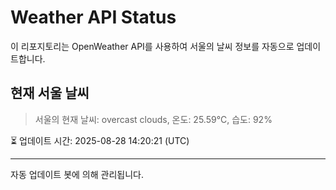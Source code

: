 
# Weather API Status

이 리포지토리는 OpenWeather API를 사용하여 서울의 날씨 정보를 자동으로 업데이트합니다.

## 현재 서울 날씨
> 서울의 현재 날씨: overcast clouds, 온도: 25.59°C, 습도: 92%

⏳ 업데이트 시간: 2025-08-28 14:20:21 (UTC)

---
자동 업데이트 봇에 의해 관리됩니다.
